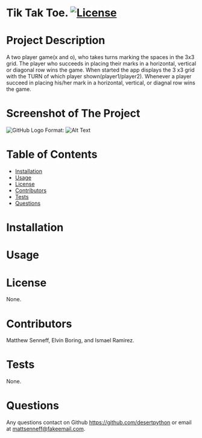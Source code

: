 # **Tik Tak Toe.**                 [![License](https://img.shields.io/badge/License--blue.svg)](https://opensource.org/licenses/)
  # Project Description
  A two player game(x and o), who takes turns marking the spaces in the 3x3 grid. The player who succeeds in placing their marks in a horizontal, vertical or diagonal row wins the game. When started the app displays the 3 x3 grid with the TURN of which player shown(player1/player2). Whenever a player succeed in placing his/her mark in a horizontal, vertical, or diagnal row wins the game.
  # Screenshot of The Project
  ![GitHub Logo](/images/logo.png)
Format: ![Alt Text](url)
 
 
 # Table of Contents
  * [Installation](#installation)
  * [Usage](#usage)
  * [License](#license)
  * [Contributors](#contributors)
  * [Tests](#tests)
  * [Questions](#questions)
  
  # Installation
  
  # Usage
  
  # License
  None.
  # Contributors
  Matthew Senneff, Elvin Boring, and Ismael Ramirez.
  # Tests
  None.
  # Questions
  Any questions contact on Github https://github.com/desertpython or email at mattsenneff@fakeemail.com.
